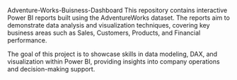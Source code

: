 Adventure-Works-Buisness-Dashboard
This repository contains interactive Power BI reports built using the AdventureWorks dataset. The reports aim to demonstrate data analysis and visualization techniques, covering key business areas such as Sales, Customers, Products, and Financial performance.

The goal of this project is to showcase skills in data modeling, DAX, and visualization within Power BI, providing insights into company operations and decision-making support.
